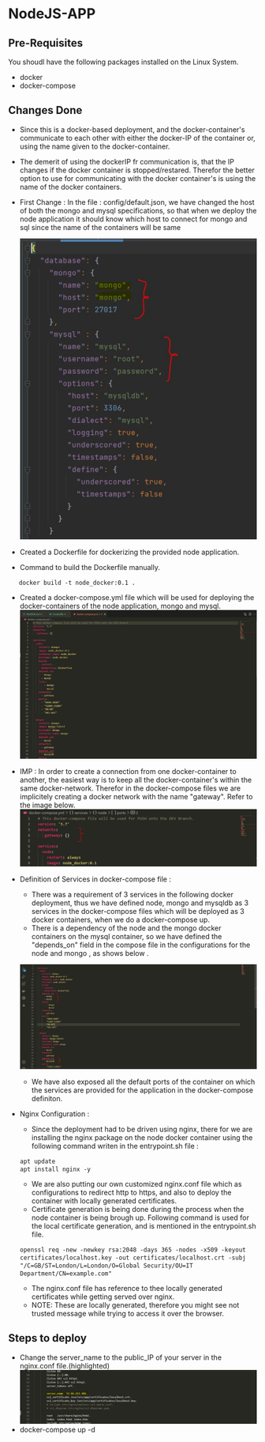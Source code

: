 # NodeJS-APP

## Pre-Requisites

You shoudl have the following packages installed on the Linux System.

* docker
* docker-compose

## Changes Done 

* Since this is a docker-based deployment, and the docker-container's communicate to each other with either the docker-IP of the container or, using the name given to the docker-container.
* The demerit of using the dockerIP fr communication is, that the IP changes if the docker container is stopped/restared. Therefor the better option to use for communicating with the docker container's is using the name of the docker containers.
* First Change : In the file : config/default.json, we have changed the host of both the mongo and mysql specifications, so that when we deploy the node application it should know which host to connect for mongo and sql since the name of the containers will be same

  ![Alt text](./images/config_changes.JPG?raw=true "Title")

* Created a  Dockerfile for dockerizing the provided node application.
* Command to build the Dockerfile manually.
```
   docker build -t node_docker:0.1 .
```
* Created a docker-compose.yml file which will be used for deploying the docker-containers of the node application, mongo and mysql.
  ![Alt text](./images/docker-compose.JPG?raw=true "Title")
  
* IMP : In order to create a connection from one docker-container to another, the easiest way is to keep all the docker-container's within the same docker-network. Therefor in the docker-compose files we are implicitely creating a docker network with the name "gateway". Refer to the image below.
  ![Alt text](./images/docker-network.JPG?raw=true "Title")
  
* Definition of Services in docker-compose file : 
  * There was a requirement of 3 services in the following docker deployment, thus we have defined node, mongo and mysqldb as 3 services in the docker-compose files which will be deployed as 3 docker containers, when we do a docker-compose up.
  * There is a dependency of the node and the mongo docker containers on the mysql container, so we have defined the "depends_on" field in the compose file in the configurations for the node and mongo , as shows below .
  
  ![Alt text](./images/dependency.JPG?raw=true "Title")

  * We have also exposed all the default ports of the container on which the services are provided for the application in the docker-compose definiton.
  
* Nginx Configuration : 
  * Since the deployment had to be driven using nginx, there for we are installing the nginx package on the node docker container using the following command writen in the entrypoint.sh file :
    
  ```
  apt update
  apt install nginx -y
  ```
  * We are also putting our own customized nginx.conf file which as configurations to redirect http to https, and also to deploy the container with locally generated certificates.
  * Certificate generation is being done during the process when the node container is being brough up. Following command is used for the local certificate generation, and is mentioned in the entrypoint.sh file. 
  ```
  openssl req -new -newkey rsa:2048 -days 365 -nodes -x509 -keyout certificates/localhost.key -out certificates/localhost.crt -subj "/C=GB/ST=London/L=London/O=Global Security/OU=IT Department/CN=example.com"
  ```
  * The nginx.conf file has reference to thee locally generated certificates while getting served over nginx.
  * NOTE: These are locally generated, therefore you might see not trusted message while trying to access it over the browser.
  
 
## Steps to deploy

* Change the server_name to the public_IP of your server in the nginx.conf file.(highlighted)
  ![Alt text](./images/server_name_change.JPG?raw=true "Title")
* docker-compose up -d
  
